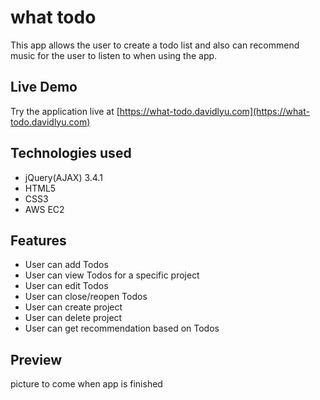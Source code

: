 # what todo

This app allows the user to create a todo list and also can recommend music for the user to listen to when using the app.

## Live Demo
Try the application live at [https://what-todo.davidlyu.com](https://what-todo.davidlyu.com)

## Technologies used

  - jQuery(AJAX) 3.4.1
  - HTML5
  - CSS3
  - AWS EC2

## Features
  - User can add Todos
  - User can view Todos for a specific project
  - User can edit Todos
  - User can close/reopen Todos
  - User can create project
  - User can delete project
  - User can get recommendation based on Todos
 
 ## Preview
 picture to come when app is finished
